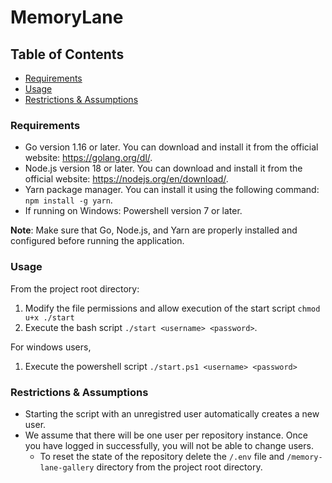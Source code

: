 # MemoryLane

## Table of Contents

- [Requirements](#requirements)
- [Usage](#usage)
- [Restrictions & Assumptions](#restrictions--assumptions)

### Requirements

- Go version 1.16 or later. You can download and install it from the official website: https://golang.org/dl/.
- Node.js version 18 or later. You can download and install it from the official website: https://nodejs.org/en/download/.
- Yarn package manager. You can install it using the following command: `npm install -g yarn`.
- If running on Windows: Powershell version 7 or later.

**Note**: Make sure that Go, Node.js, and Yarn are properly installed and configured before running the application.

### Usage

From the project root directory:

1. Modify the file permissions and allow execution of the start script `chmod u+x ./start`
2. Execute the bash script `./start <username> <password>`.

For windows users,

1. Execute the powershell script `./start.ps1 <username> <password>`

### Restrictions & Assumptions

- Starting the script with an unregistred user automatically creates a new user.
- We assume that there will be one user per repository instance. Once you have logged in successfully, you will not be able to change users.
  - To reset the state of the repository delete the `/.env` file and `/memory-lane-gallery` directory from the project root directory.
